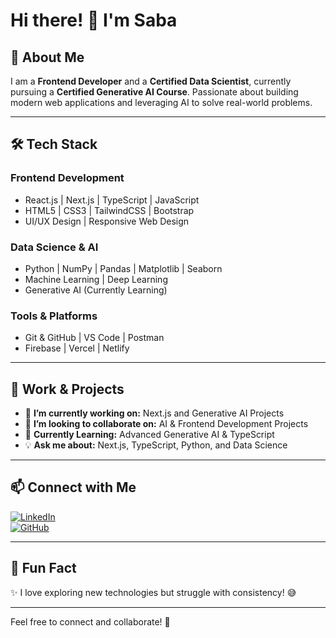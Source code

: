 # Hi there! 👋 I'm Saba

## 🚀 About Me

I am a **Frontend Developer** and a **Certified Data Scientist**, currently pursuing a **Certified Generative AI Course**. Passionate about building modern web applications and leveraging AI to solve real-world problems.

---

## 🛠 Tech Stack

### **Frontend Development**
- React.js | Next.js | TypeScript | JavaScript
- HTML5 | CSS3 | TailwindCSS | Bootstrap
- UI/UX Design | Responsive Web Design

### **Data Science & AI**
- Python | NumPy | Pandas | Matplotlib | Seaborn
- Machine Learning | Deep Learning
- Generative AI (Currently Learning)

### **Tools & Platforms**
- Git & GitHub | VS Code | Postman
- Firebase | Vercel | Netlify

---

## 📌 Work & Projects

- 🔭 **I’m currently working on:** Next.js and Generative AI Projects
- 🤝 **I’m looking to collaborate on:** AI & Frontend Development Projects
- 🌱 **Currently Learning:** Advanced Generative AI & TypeScript
- 💡 **Ask me about:** Next.js, TypeScript, Python, and Data Science

---


## 📫 Connect with Me

[![LinkedIn](https://img.shields.io/badge/LinkedIn-0077B5?style=for-the-badge&logo=linkedin&logoColor=white)](https://www.linkedin.com/in/saba-junaid-ab86b1313/)  
[![GitHub](https://img.shields.io/badge/GitHub-100000?style=for-the-badge&logo=github&logoColor=white)](https://github.com/Saba988)  

---

## 🎯 Fun Fact
✨ I love exploring new technologies but struggle with consistency! 😅

---

Feel free to connect and collaborate! 🚀

